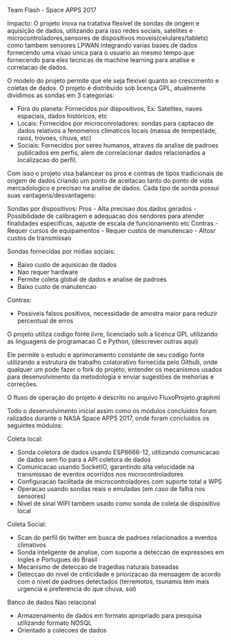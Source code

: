 Team Flash - Space APPS 2017

Impacto: O projeto inova na tratativa flexivel de sondas de origem e 
  aquisição de dados, utilizando para isso redes sociais, satelites e
  microcontroladores,sensores de dispositivos moveis(celulares/tablets)
  como tambem sensores LPWAN integrando varias bases de dados fornecendo uma
  visao unica para o usuario ao mesmo tempo que fornecendo para eles
  tecnicas de machine learning para analise e correlacao de dados.


O modelo do projeto permite que ele seja flexivel quanto ao crescimento e coletas
de dados. O projeto é distribuido sob licença GPL, atualmente dividimos as sondas
em 3 categorias:
   - Fora do planeta: Fornecidos por dispositivos, Ex: Satelites, naves espaciais, dados históricos, etc
   - Locais: Fornecidos por microconroladores: sondas para captacao de dados relativos a fenomenos climaticos locais
      (massa de tempestade, raios, trovoes, chuva, etc)
   - Sociais: Fornecidos por seres humanos, atraves da analise de padroes publicados
     em perfis, alem de correlacionar dados relacionados a localizacao do perfil.
    

Com isso o projeto visa balancear os pros e contras de tipos tradicionais de 
origem de dados criando um ponto de aceitacao tanto do ponto de vista mercadologico
e precisao na analise de dados. Cada tipo de sonda possui suas vantagens/desvantagens:

Sondas por dispositivos:
  Pros
    - Alta precisao dos dados gerados
    - Possibilidade de calibragem e adequacao dos sendores para atender finalidades
      especificas, aajuste de escala de funcionamento etc
  Contras
    - Requer cursos de equipamentos
    - Requer custos de manutencao
    - Altosr custos de transmissao


Sondas fornecidas por midias sociais:
  - Baixo custo de aquisicao de dados
  - Nao requer hardware
  - Permite coleta global de dados e analise de padroes
  - Baixo custo de manutencao
  
  Contras:
  - Possiveis falsos positivos, necessidade de amostra maior para reduzir percentual
  de erros


O projeto utiliza codigo fonte livre, licenciado sob a licenca GPL utilizando
as linguagens de programacao C e Python, (descrever outras aqui)

Ele permite o estudo e aprimoramento constante de seu codigo fonte utilizando
a estrutura de trabalho colatorativo fornecida pelo Github, onde qualquer um
pode fazer o fork do projeto, entender os mecanismos usados para desenvolvimento
da metodologia e enviar sugestões de mehorias e correções.

O fluxo de operação do projeto é descrito no arquivo FluxoProjeto.graphml

Todo o desenvolvimento inicial assim como os módulos concluidos foram ralizados durante 
o NASA Space APPS 2017, onde foram concluidos os seguintes módulos:

Coleta local:

- Sonda coletora de dados usando ESP8666-12, utilizando comunicacao de dados sem fio para
  a API coletora de dados
- Comunicacao usando SocketIO, garantindo alta velocidade na transmissao de eventos ocorridos
  nos microcontroladores
- Configuracao facilitada de microcontroladores com suporte total a WPS
- Operacao usando sondas reais e emuladas (em caso de falha nos sensores)
- Nivel de sinal WIFI tambem usado como sonda de coleta de dispositivo local

Coleta Social:
- Scan do perfil do twitter em busca de padroes relacionados a eventos climativos
- Sonda inteligente de analise, com suporte a deteccao de expressoes em Ingles e Portugues do Brasil
- Mecanismo de deteccao de tragedias naturais baseadas
- Deteccao do nivel de criticidade e priorizacao da mensagem de acordo com o nivel
  de padroes detectados (terremotos, tsunamis tem mais urgencia e preferencia do que
  chuva, sol)

Banco de dados Nao relacional
- Armazenamento de dados em formato apropriado para pesquisa utilizando formato NOSQL
- Orientado a colecoes de dados
